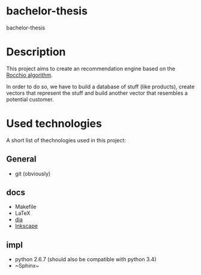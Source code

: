 # bachelor-thesis
bachelor-thesis

# Description
This project aims to create an recommendation engine based on the [Rocchio algorithm](https://en.wikipedia.org/wiki/Rocchio_algorithm).

In order to do so, we have to build a database of stuff (like products), create vectors that represent the stuff and build another vector that resembles a potential customer.

# Used technologies
A short list of thechnologies used in this project:

## General
- git (obviously)

## docs
- Makefile
- LaTeX
- [dia](https://wiki.gnome.org/Apps/Dia/)
- [Inkscape](https://inkscape.org/en/)

## impl
- python 2.6.7 (should also be compatible with python 3.4)
- ~Sphinx~
